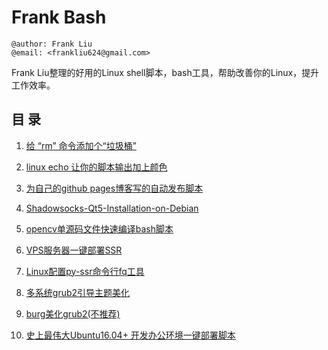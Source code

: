 # Frank Bash

```
@author: Frank Liu
@email: <frankliu624@gmail.com>
```
Frank Liu整理的好用的Linux shell脚本，bash工具，帮助改善你的Linux，提升工作效率。

## 目 录

1. [给 “rm” 命令添加个“垃圾桶”](https://github.com/FLHonker/fl-bash/tree/master/rm-saferm)

2. [linux echo 让你的脚本输出加上颜色](https://github.com/FLHonker/fl-bash/tree/master/echo-colorFunc)

3. [为自己的github pages博客写的自动发布脚本](https://github.com/FLHonker/fl-bash/tree/master/github.io-publish) 

4. [Shadowsocks-Qt5-Installation-on-Debian](https://github.com/FLHonker/fl-bash/tree/master/ssr-qt5-install)

5. [opencv单源码文件快速编译bash脚本](https://github.com/FLHonker/fl-bash/tree/master/opencv_cpp_build/)

6. [VPS服务器一键部署SSR](https://github.com/FLHonker/fl-bash/tree/master/autoVPS-SSR/)

7. [Linux配置py-ssr命令行fq工具](https://github.com/noahziheng/ssr-helper)

8. [多系统grub2引导主题美化](https://github.com/FLHonker/fl-bash/tree/master/Griffin-Grub-Remix/)

9. [burg美化grub2(不推荐)](https://github.com/FLHonker/fl-bash/tree/master/burg_install/) 

10.  [史上最伟大Ubuntu16.04+ 开发办公环境一键部署脚本](https://github.com/FLHonker/fl-bash/tree/master/Ubuntu_deploy/)